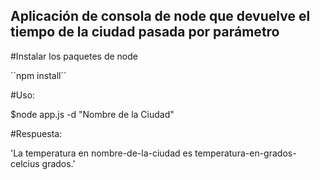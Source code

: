 ## Aplicación de consola de node que devuelve el tiempo de la ciudad pasada por parámetro

#Instalar los paquetes de node

´´npm install´´

#Uso:

$node app.js -d "Nombre de la Ciudad"

#Respuesta:

'La temperatura en nombre-de-la-ciudad es temperatura-en-grados-celcius grados.' 